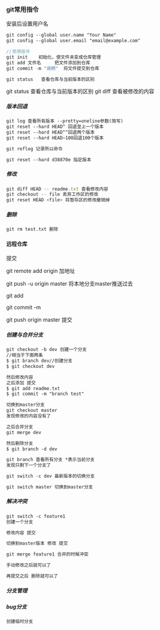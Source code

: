 ### git常用指令

安装后设置用户名

```txt
git config --global user.name "Your Name"
git config --global user.email "email@example.com"
```

```js
//常用指令
git init 	初始化，使文件夹变成仓库管理
git add 文件名 	把文件添加到仓库
git commit -m "说明" 	将文件提交到仓库

git status 	 查看仓库与当前版本的区别
```

git status 	 查看仓库与当前版本的区别
git diff	查看被修改的内容

##### 版本回退

```txt
git log 查看所有版本 --pretty=oneline参数(简写)
git reset --hard HEAD^ 回退至上一个版本
git reset --hard HEAD^^回退两个版本
git reset --hard HEAD~100回退100个版本

git reflog 记录所以命令

git reset --hard d38870e 指定版本


```

##### 修改

```js
git diff HEAD -- readme.txt 查看修改内容
git checkout -- file 丢弃工作区的修改
git reset HEAD <file> 将暂存区的修改撤销掉

```

##### 删除

```txt
git rm test.txt 删除
```

#### 远程仓库

提交

 git remote add origin  加地址

 git push  -u  origin master 将本地分支master推送过去

git add 

git commit -m

 git push origin master  提交

##### 创建与合并分支

```txt
git checkout -b dev 创建一个分支
//相当于下面两条
$ git branch dev//创建分支
$ git checkout dev 

然后修改内容
之后添加 提交
$ git add readme.txt 
$ git commit -m "branch test"

切换到master分支
git checkout master
发现修改的内容没有了

之后合并分支
git merge dev

然后删除分支
$ git branch -d dev

git branch 查看所有分支 *表示当前分支
发现只剩下一个分支了

git switch -c dev 最新版本的切换分支

git switch master 切换到master分支
```

##### 解决冲突

```txt
git switch -c feature1
创建一个分支

修改内容 提交

切换到master版本 修改 提交

git merge feature1 合并的时候冲突

手动修改之后就可以了

再提交之后 删除就可以了

```

##### 分支管理

##### bug分支

```txt
创建临时分支

```











